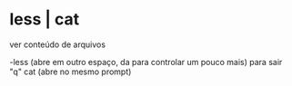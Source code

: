 # less | cat

ver conteúdo de arquivos

-less (abre em outro espaço, da para controlar um pouco mais)
    para sair "q"
cat (abre no mesmo prompt)